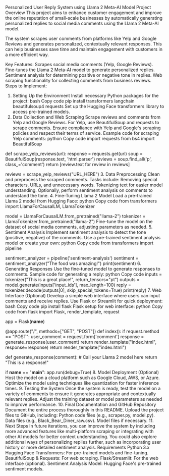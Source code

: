 Personalized User Reply System using Llama 2 Meta-AI Model
Project Overview
This project aims to enhance customer engagement and improve the online reputation of small-scale businesses by automatically generating personalized replies to social media comments using the Llama 2 Meta-AI model.

The system scrapes user comments from platforms like Yelp and Google Reviews and generates personalized, contextually relevant responses. This can help businesses save time and maintain engagement with customers in a more efficient way.

Key Features:
Scrapes social media comments (Yelp, Google Reviews).
Fine-tunes the Llama 2 Meta-AI model to generate personalized replies.
Sentiment analysis for determining positive or negative tone in replies.
Web scraping functionality for collecting comments from business reviews.
Steps to Implement:
1. Setting Up the Environment
Install necessary Python packages for the project:
bash
Copy code
pip install transformers langchain beautifulsoup4 requests
Set up the Hugging Face transformers library to access pre-trained models.
2. Data Collection and Web Scraping
Scrape reviews and comments from Yelp and Google Reviews.
For Yelp, use BeautifulSoup and requests to scrape comments.
Ensure compliance with Yelp and Google's scraping policies and respect their terms of service.
Example code for scraping Yelp comments:
python
Copy code
import requests
from bs4 import BeautifulSoup

def scrape_yelp_reviews(url):
    response = requests.get(url)
    soup = BeautifulSoup(response.text, 'html.parser')
    reviews = soup.find_all('p', class_='comment')
    return [review.text for review in reviews]

reviews = scrape_yelp_reviews("URL_HERE")
3. Data Preprocessing
Clean and preprocess the scraped comments.
Tasks include:
Removing special characters, URLs, and unnecessary words.
Tokenizing text for easier model understanding.
Optionally, perform sentiment analysis on comments to understand the tone.
4. Fine-Tuning Llama 2 Model
Load a pre-trained Llama 2 model from Hugging Face:
python
Copy code
from transformers import LlamaForCausalLM, LlamaTokenizer

model = LlamaForCausalLM.from_pretrained("llama-2")
tokenizer = LlamaTokenizer.from_pretrained("llama-2")
Fine-tune the model on the dataset of social media comments, adjusting parameters as needed.
5. Sentiment Analysis
Implement sentiment analysis to detect the tone (positive, negative) of the comments.
Use a pre-trained sentiment analysis model or create your own:
python
Copy code
from transformers import pipeline

sentiment_analyzer = pipeline('sentiment-analysis')
sentiment = sentiment_analyzer("The food was amazing!")
print(sentiment)
6. Generating Responses
Use the fine-tuned model to generate responses to comments.
Sample code for generating a reply:
python
Copy code
inputs = tokenizer("This is a great place!", return_tensors="pt")
outputs = model.generate(inputs['input_ids'], max_length=100)
reply = tokenizer.decode(outputs[0], skip_special_tokens=True)
print(reply)
7. Web Interface (Optional)
Develop a simple web interface where users can input comments and receive replies.
Use Flask or Streamlit for quick deployment:
bash
Copy code
pip install flask
Flask setup for web interface:
python
Copy code
from flask import Flask, render_template, request

app = Flask(__name__)

@app.route("/", methods=["GET", "POST"])
def index():
    if request.method == "POST":
        user_comment = request.form['comment']
        response = generate_response(user_comment)
        return render_template("index.html", response=response)
    return render_template("index.html")

def generate_response(comment):
    # Call your Llama 2 model here
    return "This is a response!"

if __name__ == "__main__":
    app.run(debug=True)
8. Model Deployment (Optional)
Host the model on a cloud platform such as Google Cloud, AWS, or Azure.
Optimize the model using techniques like quantization for faster inference times.
9. Testing the System
Once the system is ready, test the model on a variety of comments to ensure it generates appropriate and contextually relevant replies.
Adjust the training dataset or model parameters as needed to improve performance.
10. Final Documentation and GitHub Repository
Document the entire process thoroughly in this README.
Upload the project files to GitHub, including:
Python code files (e.g., scraper.py, model.py).
Data files (e.g., Black_Bear_Diner_raw.csv).
Model files if necessary.
11. Next Steps
In future iterations, you can improve the system by including more advanced features like multi-platform scraping or integrating with other AI models for better context understanding.
You could also explore additional ways of personalizing replies further, such as incorporating user history or more detailed sentiment analysis.
Requirements
Python 3.x
Hugging Face Transformers: For pre-trained models and fine-tuning.
BeautifulSoup & Requests: For web scraping.
Flask/Streamlit: For the web interface (optional).
Sentiment Analysis Model: Hugging Face's pre-trained sentiment models.

